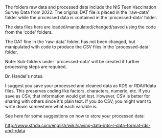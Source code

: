 The folders raw data and processed data include the NIS Teen Vaccination Survey Data from 2022. The original DAT file is placed in the 'raw-data' folder while the processed data is contained in the 'processed-data' folder. 

The data files here are loaded/manipulated/changed/saved using the code from the 'code' folders.

The DAT fine in the 'raw-data' folder, has not been changed, but manipulated with code to produce the CSV files in the 'processed-data' folder.

Note: Sub-folders under 'processed-data' will be created if further processing steps are required. 

Dr. Handel's notes:

I suggest you save your processed and cleaned data as RDS or RDA/Rdata files. This preserves coding like factors, characters, numeric, etc. If you save as CSV, that information would get lost.
However, CSV is better for sharing with others since it's plain text. If you do CSV, you might want to write down somewhere what each variable is.

See here for some suggestions on how to store your processed data:

http://www.sthda.com/english/wiki/saving-data-into-r-data-format-rds-and-rdata
